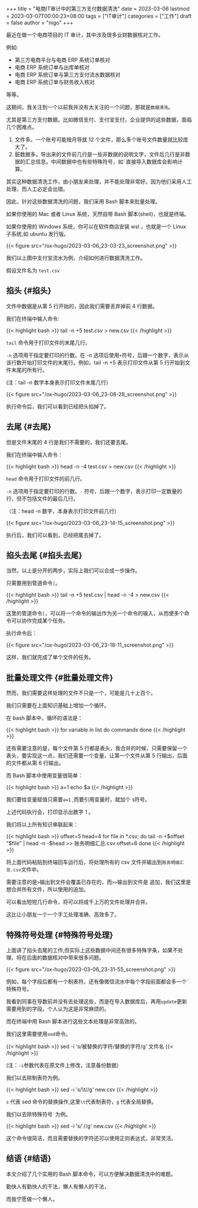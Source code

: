 +++
title = "电商IT审计中的第三方支付数据清洗"
date = 2023-03-06
lastmod = 2023-03-07T00:00:23+08:00
tags = ["IT审计"]
categories = ["工作"]
draft = false
author = "nigo"
+++

最近在做一个电商项目的 IT 审计，其中涉及很多业财数据核对工作。

例如:

-   第三方电商平台与电商 ERP 系统订单核对
-   电商 ERP 系统订单与出库单核对
-   电商 ERP 系统订单与第三方支付流水数据核对
-   电商 ERP 系统订单与财务收入核对

等等。

这期间，我关注到一个以前我并没有太关注的一个问题，那就是`数据清洗`。

尤其是第三方支付数据，比如微信支付、支付宝支付，企业提供的这些数据，面临几个困难点。

1.  文件多。一个账号可能按月导就 12 个文件，那么多个账号文件数量就比较庞大了。
2.  脏数据多。导出来的文件前几行是一些非数据的说明文字，文件后几行是非数据的汇总信息。中间数据中也有些特殊符号，如`` ` ``直接导入数据库会影响计算。

其实这种数据清洗工作，由小朋友来处理，并不能处理非常好。因为他们采用人工处理，而人工必定会出错。

因此，针对这些数据清洗的问题，我们采用 Bash 脚本来批量处理。

如果你使用的 Mac 或者 Linux 系统，天然自带 Bash 脚本(shell)，也就是终端。

如果你使用的 Windows 系统，你可以在软件商店安装 wsl ，也就是一个 Linux 子系统,如 ubuntu 发行版。

{{< figure src="/ox-hugo/2023-03-06_23-03-23_screenshot.png" >}}

我们以上图中支付宝流水为例，介绍如何进行数据清洗工作。

假设文件名为 `test.csv`


## 掐头 {#掐头}

文件中数据是从第 5 行开始的，因此我们需要丢弃掉前 4 行数据。

我们在终端中输入命令:

{{< highlight bash >}}
tail -n +5 test.csv > new.csv
{{< /highlight >}}

`tail` 命令用于打印文件的末尾几行。

`-n` 选项用于指定要打印的行数。在 -n 选项后使用`+`符号，后跟一个数字，表示从该行数开始打印文件的末尾行。例如，tail -n +5 表示打印文件从第 5 行开始到文件末尾的所有行。

(注：tail -n 数字本身表示打印文件末尾几行）

{{< figure src="/ox-hugo/2023-03-06_23-08-28_screenshot.png" >}}

执行命令后，我们可以看到已经把头掐掉了。


## 去尾 {#去尾}

但是文件末尾的 4 行是我们不需要的，我们还要去尾。

我们在终端中输入命令：

{{< highlight bash >}}
head -n -4 test.csv > new.csv
{{< /highlight >}}

`head` 命令用于打印文件的前几行。

`-n` 选项用于指定要打印的行数。`-` 符号，后跟一个数字，表示打印一定数量的行，但不包括文件的最后几行。

（注：head -n 数字，本身表示打印文件前几行）

{{< figure src="/ox-hugo/2023-03-06_23-14-15_screenshot.png" >}}

执行后，我们可以看到，已经把尾去掉了。


## 掐头去尾 {#掐头去尾}

当然，以上是分开的两步，实际上我们可以合成一步操作。

只需要用到管道命令`|`。

{{< highlight bash >}}
tail -n +5 test.csv | head -n -4 > new.csv
{{< /highlight >}}

这里的管道命令`|`，可以将一个命令的输出作为另一个命令的输入，从而使多个命令可以协作完成某个任务。

执行命令后：

{{< figure src="/ox-hugo/2023-03-06_23-18-11_screenshot.png" >}}

这样，我们就完成了单个文件的任务。


## 批量处理文件 {#批量处理文件}

然而，我们需要这样处理的文件不只是一个，可能是几十上百个。

我们只需要在上面知识基础上增加一个循环。

在 bash 脚本中，循环的语法是：

{{< highlight bash >}}
for variable in list
do
   commands
done
{{< /highlight >}}

还有需要注意的是，每个文件第 5 行都是表头，我合并的时候，只需要保留一个表头，要实现这一点，我们还需要一个变量，让第一个文件从第 5 行输出，后面的文件都从第 6 行输出。

而 Bash 脚本中使用变量很简单：

{{< highlight bash >}}
a=1
echo $a
{{< /highlight >}}

我们要给变量赋值只需要`a=1` ,而要引用变量时，就加个 `$`符号。

上述代码执行会，打印显示出数字 1 。

我们将以上所有知识串联起来：

{{< highlight bash >}}
offset=5
head=4
for file in *.csv; do
    tail -n +$offset "$file" | head -n -$head >> 账务明细汇总.csv
    offset=6
done
{{< /highlight >}}

将上面代码粘贴到终端回车运行后，将处理所有的 csv 文件并输出到`账务明细汇总.csv`文件中。

需要注意的是`>`输出到文件会覆盖已存在的，而`>>`输出到文件是 追加，我们这里是想合并所有文件，所以使用的追加。

可以看出短短几行命令，将可以将成千上万的文件处理并合并。

这比让小朋友一个一个手工处理准确、高效多了。


## 特殊符号处理 {#特殊符号处理}

上面讲了掐头去尾的工作,但实际上这些数据中间还有很多特殊字条，如果不处理，将在后面的数据核对中带来很多问题。

{{< figure src="/ox-hugo/2023-03-06_23-31-55_screenshot.png" >}}

例如，每个字段后都有一个制表符。还有像微信流水中每个字段前面都会多一个`` ` ``特殊符号。

我看到同事在导数前并没有去处理这些，而是在导入数据库后，再用`update`更新需要用到的字段。个人认为这是非常麻烦的。

而在终端中用 Bash 脚本进行这些文本处理是非常高效的。

我们这里需要使用`sed`命令。

{{< highlight bash >}}
sed -i 's/被替换的字符/替换的字符/g' 文件名
{{< /highlight >}}

(注：`-i`参数代表在原文件上修改，注意备份数据）

我们以去除制表符为例。

{{< highlight bash >}}
sed -i 's/\t//g' new.csv
{{< /highlight >}}

`s` 代表 sed 命令的替换操作,这里`\t`代表制表符，`g` 代表全局替换。

我们以去除特殊符号`` ` ``为例。

{{< highlight bash >}}
sed -i 's/`//g' new.csv
{{< /highlight >}}

这个命令很简洁，而且需要替换的字符还可以使用正则表达式，非常灵活。


## 结语 {#结语}

本文介绍了几个实用的 Bash 脚本命令，可以方便解决数据清洗中的难题。

勤快人有勤快人的干法，懒人有懒人的干法，

而我宁愿做一个懒人。

